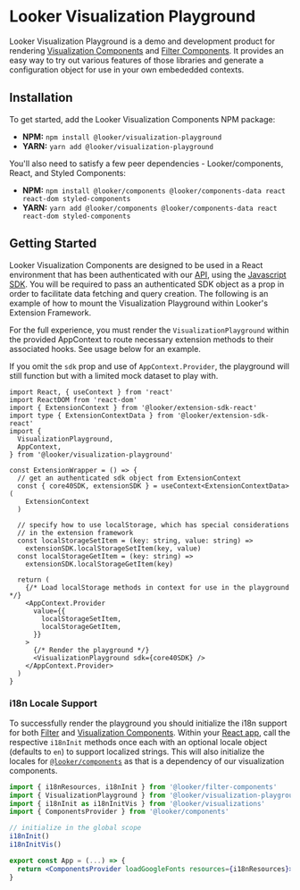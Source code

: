 # Looker Visualization Playground

Looker Visualization Playground is a demo and development product for rendering [Visualization Components](https://www.npmjs.com/package/@looker/visualizations) and [Filter Components](https://www.npmjs.com/package/@looker/filter-components). It provides an easy way to try out various features of those libraries and generate a configuration object for use in your own embededded contexts.

## Installation

To get started, add the Looker Visualization Components NPM package:

- **NPM:** `npm install @looker/visualization-playground`
- **YARN:** `yarn add @looker/visualization-playground`

You'll also need to satisfy a few peer dependencies - Looker/components, React, and Styled Components:

- **NPM:** `npm install @looker/components @looker/components-data react react-dom styled-components`
- **YARN:** `yarn add @looker/components @looker/components-data react react-dom styled-components`

## Getting Started

Looker Visualization Components are designed to be used in a React environment that has been authenticated with our [API](https://cloud.google.com/looker/docs/reference/api-and-integration/api-getting-started), using the [Javascript SDK](https://developers.looker.com/api/getting-started). You will be required to pass an authenticated SDK object as a prop in order to facilitate data fetching and query creation. The following is an example of how to mount the Visualization Playground within Looker's Extension Framework.

For the full experience, you must render the `VisualizationPlayground` within the provided AppContext to route necessary extension methods to their associated hooks. See usage below for an example.

If you omit the `sdk` prop and use of `AppContext.Provider`, the playground will still function but with a limited mock dataset to play with.

```tsx
import React, { useContext } from 'react'
import ReactDOM from 'react-dom'
import { ExtensionContext } from '@looker/extension-sdk-react'
import type { ExtensionContextData } from '@looker/extension-sdk-react'
import {
  VisualizationPlayground,
  AppContext,
} from '@looker/visualization-playground'

const ExtensionWrapper = () => {
  // get an authenticated sdk object from ExtensionContext
  const { core40SDK, extensionSDK } = useContext<ExtensionContextData>(
    ExtensionContext
  )

  // specify how to use localStorage, which has special considerations
  // in the extension framework
  const localStorageSetItem = (key: string, value: string) =>
    extensionSDK.localStorageSetItem(key, value)
  const localStorageGetItem = (key: string) =>
    extensionSDK.localStorageGetItem(key)

  return (
    {/* Load localStorage methods in context for use in the playground */}
    <AppContext.Provider
      value={{
        localStorageSetItem,
        localStorageGetItem,
      }}
    >
      {/* Render the playground */}
      <VisualizationPlayground sdk={core40SDK} />
    </AppContext.Provider>
  )
}
```

### i18n Locale Support

To successfully render the playground you should initialize the i18n support for both [Filter](https://cloud.google.com/looker/docs/data-modeling/extension-framework/filter-components) and [Visualization Components](https://cloud.google.com/looker/docs/data-modeling/extension-framework/vis-components). Within your [React app](https://reactjs.org/docs/getting-started.html), call the respective `i18nInit` methods once each with an optional locale object (defaults to `en`) to support localized strings. This will also initialize the locales for [`@looker/components`](https://cloud.google.com/looker/docs/data-modeling/extension-framework/components) as that is a dependency of our visualization components.

```jsx
import { i18nResources, i18nInit } from '@looker/filter-components'
import { VisualizationPlayground } from '@looker/visualization-playground'
import { i18nInit as i18nInitVis } from '@looker/visualizations'
import { ComponentsProvider } from '@looker/components'

// initialize in the global scope
i18nInit()
i18nInitVis()

export const App = (...) => {
  return <ComponentsProvider loadGoogleFonts resources={i18nResources}><VisualizationPlayground /></ComponentsProvider>
}
```
